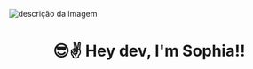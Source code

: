 ![descrição da imagem](://hdqwalls.com/wallpaper/1280x1024/8-bit-synthwave-4k)
 <h1 align="center"> 😎✌️ Hey dev, I'm Sophia!!</h1>

<!--
**SophiaMDS/SophiaMDS** is a ✨ _special_ ✨ repository because its `README.md` (this file) appears on your GitHub profile.

Here are some ideas to get you started:

- 🔭 I’m currently working on ...
- 🌱 I’m currently learning ...
- 👯 I’m looking to collaborate on ...
- 🤔 I’m looking for help with ...
- 💬 Ask me about ...
- 📫 How to reach me: ...
- 😄 Pronouns: ...
- ⚡ Fun fact: ...
-->
